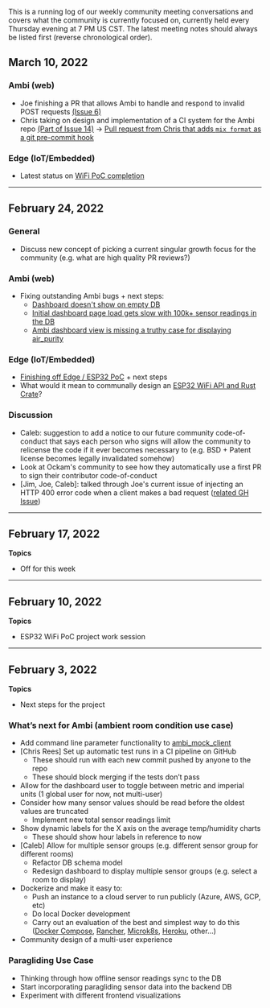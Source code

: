 This is a running log of our weekly community meeting conversations and covers what the community is currently focused on, currently held every Thursday evening at 7 PM US CST. The latest meeting notes should always be listed first (reverse chronological order).

## March 10, 2022

### Ambi (web)
 * Joe finishing a PR that allows Ambi to handle and respond to invalid POST requests [(Issue 6)](https://github.com/Jim-Hodapp-Coaching/ambi/issues/6)
 * Chris taking on design and implementation of a CI system for the Ambi repo [(Part of Issue 14)](https://github.com/Jim-Hodapp-Coaching/ambi/issues/14) -> [Pull request from Chris that adds `mix format` as a git pre-commit hook](https://github.com/Jim-Hodapp-Coaching/ambi/pull/15)

### Edge (IoT/Embedded)
 * Latest status on [WiFi PoC completion](https://github.com/Jim-Hodapp-Coaching/esp32-pico-wifi/issues/8)

***

## February 24, 2022

### General
 * Discuss new concept of picking a current singular growth focus for the community (e.g. what are high quality PR reviews?)

### Ambi (web)
 * Fixing outstanding Ambi bugs + next steps:
   * [Dashboard doesn't show on empty DB](https://github.com/Jim-Hodapp-Coaching/ambi/issues/3)
   * [Initial dashboard page load gets slow with 100k+ sensor readings in the DB](https://github.com/Jim-Hodapp-Coaching/ambi/issues/5)
   * [Ambi dashboard view is missing a truthy case for displaying air_purity](https://github.com/Jim-Hodapp-Coaching/ambi/issues/7)

### Edge (IoT/Embedded)
 * [Finishing off Edge / ESP32 PoC](https://github.com/Jim-Hodapp-Coaching/esp32-pico-wifi/issues/8) + next steps
 * What would it mean to communally design an [ESP32 WiFi API and Rust Crate](https://github.com/Jim-Hodapp-Coaching/edge-rs/issues/1)?

### Discussion
   * Caleb: suggestion to add a notice to our future community code-of-conduct that says each person who signs will allow the community to relicense the code if it ever becomes necessary to (e.g. BSD + Patent license becomes legally invalidated somehow)
   * Look at Ockam's community to see how they automatically use a first PR to sign their contributor code-of-conduct
   * [Jim, Joe, Caleb]: talked through Joe's current issue of injecting an HTTP 400 error code when a client makes a bad request ([related GH Issue](https://github.com/Jim-Hodapp-Coaching/ambi/issues/6))

***

## February 17, 2022

**Topics**
 * Off for this week

***

## February 10, 2022

**Topics**
 * ESP32 WiFi PoC project work session

***


## February 3, 2022

**Topics**
* Next steps for the project

### What’s next for Ambi (ambient room condition use case)
* Add command line parameter functionality to [ambi_mock_client](https://github.com/Jim-Hodapp-Coaching/ambi_mock_client)
* [Chris Rees] Set up automatic test runs in a CI pipeline on GitHub
  * These should run with each new commit pushed by anyone to the repo
  * These should block merging if the tests don’t pass
* Allow for the dashboard user to toggle between metric and imperial units (1 global user for now, not multi-user)
* Consider how many sensor values should be read before the oldest values are truncated
  * Implement new total sensor readings limit
* Show dynamic labels for the X axis on the average temp/humidity charts
  * These should show hour labels in reference to now
* [Caleb] Allow for multiple sensor groups (e.g. different sensor group for different rooms)
  * Refactor DB schema model
  * Redesign dashboard to display multiple sensor groups (e.g. select a room to display)
* Dockerize and make it easy to:
  * Push an instance to a cloud server to run publicly (Azure, AWS, GCP, etc)
  * Do local Docker development
  * Carry out an evaluation of the best and simplest way to do this ([Docker Compose](https://docs.docker.com/compose/), [Rancher](https://rancher.com/docs/), [Microk8s](https://microk8s.io/), [Heroku](https://www.heroku.com/), other…)
* Community design of a multi-user experience

### Paragliding Use Case
* Thinking through how offline sensor readings sync to the DB
* Start incorporating paragliding sensor data into the backend DB
* Experiment with different frontend visualizations